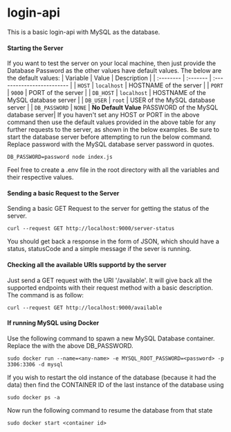 # login-api
This is a basic login-api with MySQL as the database.

#### Starting the Server
If you want to test the server on your local machine, then just provide the Database Password as the other values have default values. The below are the default values:
| Variable | Value     | Description                |
| :-------- | :------- | :------------------------- |
| `HOST` | `localhost` | HOSTNAME of the server |
| `PORT` | `9000` | PORT of the server |
| `DB_HOST` | `localhost` | HOSTNAME of the MySQL database server |
| `DB_USER` | `root` | USER of the MySQL database server |
| `DB_PASSWORD` | `NONE` | **No Default Value** PASSWORD of the MySQL database server|
If you haven't set any HOST or PORT in the above command then use the default values provided in the above table for any further requests to the server, as shown in the below examples.
Be sure to start the database server before attempting to run the below command. Replace password with the MySQL database server password in quotes.
```
DB_PASSWORD=password node index.js
```
Feel free to create a .env file in the root directory with all the variables and their respective values.
#### Sending a basic Request to the Server
Sending a basic GET Request to the server for getting the status of the server.
```
curl --request GET http://localhost:9000/server-status
```
You should get back a response in the form of JSON, which should have a status, statusCode and a simple message if the sever is running. 

#### Checking all the available URIs supportd by the server
Just send a GET request with the URI '/available'. It will give back all the supported endpoints with their request method with a basic description. The command is as follow:
```
curl --request GET http://localhost:9000/available
```

#### If running MySQL using Docker
Use the following command to spawn a new MySQL Database container. Replace the <password>  with the above DB_PASSWORD.
```
sudo docker run --name=<any-name> -e MYSQL_ROOT_PASSWORD=<password> -p 3306:3306 -d mysql
```
If you wish to restart the old instance of the database (because it had the data)
then find the CONTAINER ID of the last instance of the database using
```
sudo docker ps -a
```
Now run the following command to resume the database from that state 
```
sudo docker start <container id>
```

